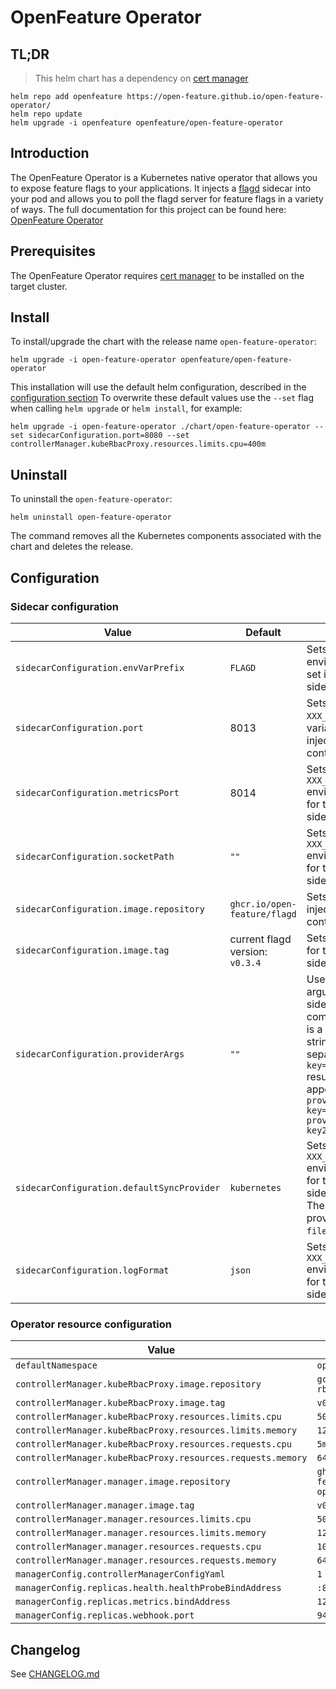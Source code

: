 # OpenFeature Operator

## TL;DR
> This helm chart has a dependency on [cert manager](https://cert-manager.io/docs/installation/)
```
helm repo add openfeature https://open-feature.github.io/open-feature-operator/
helm repo update
helm upgrade -i openfeature openfeature/open-feature-operator
```

## Introduction

The OpenFeature Operator is a Kubernetes native operator that allows you to expose feature flags to your applications. It injects a [flagd](https://github.com/open-feature/flagd) sidecar into your pod and allows you to poll the flagd server for feature flags in a variety of ways.
The full documentation for this project can be found here: [OpenFeature Operator](https://github.com/open-feature/open-feature-operator/tree/main/docs)

## Prerequisites

The OpenFeature Operator requires [cert manager](https://cert-manager.io/docs/installation/) to be installed on the target cluster.

## Install

To install/upgrade the chart with the release name `open-feature-operator`:
```
helm upgrade -i open-feature-operator openfeature/open-feature-operator
```
This installation will use the default helm configuration, described in the [configuration section](#configuration)
To overwrite these default values use the `--set` flag when calling `helm upgrade` or `helm install`, for example: 
```
helm upgrade -i open-feature-operator ./chart/open-feature-operator --set sidecarConfiguration.port=8080 --set controllerManager.kubeRbacProxy.resources.limits.cpu=400m
```

## Uninstall

To uninstall the `open-feature-operator`:

```
helm uninstall open-feature-operator
```

The command removes all the Kubernetes components associated with the chart and deletes the release.

## Configuration
<a name="configuration"></a>

### Sidecar configuration
| Value       | Default     | Explanation                                                                                                                                                                                                                                               |
| ----------- | ----------- |-----------------------------------------------------------------------------------------------------------------------------------------------------------------------------------------------------------------------------------------------------------|
| `sidecarConfiguration.envVarPrefix`      | `FLAGD`  | Sets the prefix for all environment variables set in the injected sidecar.                                                                                                                                                                                |
| `sidecarConfiguration.port`      | 8013  | Sets the value of the `XXX_PORT` environment variable for the injected sidecar container.                                                                                                                                                                 |
| `sidecarConfiguration.metricsPort`      | 8014  | Sets the value of the `XXX_METRICS_PORT` environment variable for the injected sidecar container.                                                                                                                                                         |
| `sidecarConfiguration.socketPath`      | `""`  | Sets the value of the `XXX_SOCKET_PATH` environment variable for the injected sidecar container.                                                                                                                                                          |
| `sidecarConfiguration.image.repository`      | `ghcr.io/open-feature/flagd`  | Sets the image for the injected sidecar container.                                                                                                                                                                                                        |
| `sidecarConfiguration.image.tag`      | current flagd version: `v0.3.4`  | Sets the version tag for the injected sidecar container.                                                                                                                                                                                                  |
| `sidecarConfiguration.providerArgs`      | `""`  | Used to append arguments to the sidecar startup command. This value is a comma separated string of key values separated by '=', e.g. `key=value,key2=value2` results in the appending of `--sync-provider-args key=value --sync-provider-args key2=value2` |
| `sidecarConfiguration.defaultSyncProvider`      | `kubernetes`  | Sets the value of the `XXX_SYNC_PROVIDER` environment variable for the injected sidecar container. There are 3 valid sync providers: `kubernetes`, `filepath` and `http`                                                                                  |
| `sidecarConfiguration.logFormat` | `json` | Sets the value of the `XXX_LOG_FORMAT` environment variable for the injected sidecar container.                                                                                                                                                                          |

### Operator resource configuration

| Value       | Default     |
| ----------- | ----------- |
| `defaultNamespace`      | `open-feature-operator`  | [INTERNAL USE ONLY] To override the namespace use the `--namespace` flag. This default is provided to ensure that the kustomize build charts in `/templates` deploy correctly when no `namespace` is provided via the `-n` flag.|
| `controllerManager.kubeRbacProxy.image.repository` | `gcr.io/kubebuilder/kube-rbac-proxy` |
| `controllerManager.kubeRbacProxy.image.tag` | `v0.13.1` |
| `controllerManager.kubeRbacProxy.resources.limits.cpu` | `500m` |
| `controllerManager.kubeRbacProxy.resources.limits.memory` | `128Mi` |
| `controllerManager.kubeRbacProxy.resources.requests.cpu` | `5m` |
| `controllerManager.kubeRbacProxy.resources.requests.memory` | `64Mi` |
| `controllerManager.manager.image.repository` | `ghcr.io/open-feature/open-feature-operator` |
| `controllerManager.manager.image.tag` | <!-- x-release-please-start-version --> `v0.2.28` <!-- x-release-please-end --> |
| `controllerManager.manager.resources.limits.cpu` | `500m` |
| `controllerManager.manager.resources.limits.memory` | `128Mi` |
| `controllerManager.manager.resources.requests.cpu` | `10m` |
| `controllerManager.manager.resources.requests.memory` | `64Mi` |
| `managerConfig.controllerManagerConfigYaml` | `1` |
| `managerConfig.replicas.health.healthProbeBindAddress` | `:8081` |
| `managerConfig.replicas.metrics.bindAddress` | `127.0.0.1:8080` |
| `managerConfig.replicas.webhook.port` | `9443` |

## Changelog

See [CHANGELOG.md](https://github.com/open-feature/open-feature-operator/blob/main/CHANGELOG.md)
